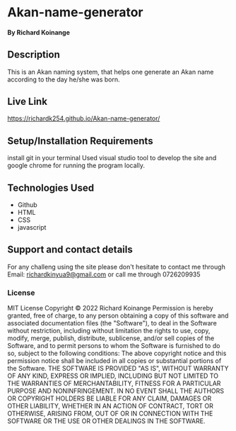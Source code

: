 # Akan-name-generator
#### By Richard Koinange
## Description
This is an Akan naming system, that helps one generate an Akan name according to the day he/she was born.
## Live Link
https://richardk254.github.io/Akan-name-generator/
## Setup/Installation Requirements
install git in your terminal
Used visual studio tool to develop the site and google chrome for running the program locally.
## Technologies Used
* Github
* HTML
* CSS
* javascript

## Support and contact details
For any challeng using the site please don't hesitate to contact me through Email: richardkinyua9@gmail.com or call me through 0726209935
### License
MIT License
Copyright © 2022 Richard Koinange
Permission is hereby granted, free of charge, to any person obtaining a copy of this software and associated documentation files (the "Software"), to deal in the Software without restriction, including without limitation the rights to use, copy, modify, merge, publish, distribute, sublicense, and/or sell copies of the Software, and to permit persons to whom the Software is furnished to do so, subject to the following conditions:
The above copyright notice and this permission notice shall be included in all copies or substantial portions of the Software.
THE SOFTWARE IS PROVIDED "AS IS", WITHOUT WARRANTY OF ANY KIND, EXPRESS OR IMPLIED, INCLUDING BUT NOT LIMITED TO THE WARRANTIES OF MERCHANTABILITY, FITNESS FOR A PARTICULAR PURPOSE AND NONINFRINGEMENT. IN NO EVENT SHALL THE AUTHORS OR COPYRIGHT HOLDERS BE LIABLE FOR ANY CLAIM, DAMAGES OR OTHER LIABILITY, WHETHER IN AN ACTION OF CONTRACT, TORT OR OTHERWISE, ARISING FROM, OUT OF OR IN CONNECTION WITH THE SOFTWARE OR THE USE OR OTHER DEALINGS IN THE SOFTWARE.
